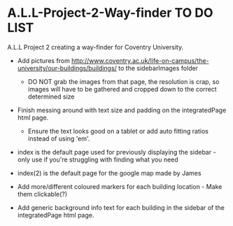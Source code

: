 # A.L.L-Project-2-Way-finder TO DO LIST
A.L.L Project 2 creating a way-finder for Coventry University.

- Add pictures from http://www.coventry.ac.uk/life-on-campus/the-university/our-buildings/buildings/ to the sidebarImages folder
    - DO NOT grab the images from that page, the resolution is crap, so images will have to be gathered and cropped down to the correct determined size

- Finish messing around with text size and padding on the integratedPage html page. 
    - Ensure the text looks good on a tablet or add auto fitting ratios instead of using 'em'.

- index is the default page used for previously displaying the sidebar - only use if you're struggling with finding what you need
- index(2) is the default page for the google map made by James

- Add more/different coloured markers for each building location - Make them clickable(?)

- Add generic background info text for each building in the sidebar of the integratedPage html page.
